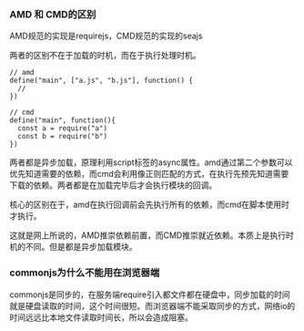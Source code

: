 ### AMD 和 CMD的区别
AMD规范的实现是requirejs，CMD规范的实现的seajs

两者的区别不在于加载的时机，而在于执行处理时机。

```
// amd
define("main", ["a.js", "b.js"], function() {
  // 
})

// cmd
define("main", function(){
  const a = require("a")
  const b = require("b")
})

```
两者都是异步加载，原理利用script标签的async属性。amd通过第二个参数可以优先知道需要的依赖，而cmd会利用像正则匹配的方式，在执行先预先知道需要下载的依赖。两者都是在加载完毕后才会执行模块的回调。

核心的区别在于，amd在执行回调前会先执行所有的依赖，而cmd在脚本使用时才执行。

这就是网上所说的，AMD推崇依赖前置，而CMD推崇就近依赖。本质上是执行时机的不同。但是都是异步加载模块。


### commonjs为什么不能用在浏览器端
commonjs是同步的，在服务端require引入都文件都在硬盘中，同步加载的时间就是硬盘读取的时间，这个时间很短。而浏览器端不能采取同步的方式，网络io的时间远远比本地文件读取时间长，所以会造成阻塞。

